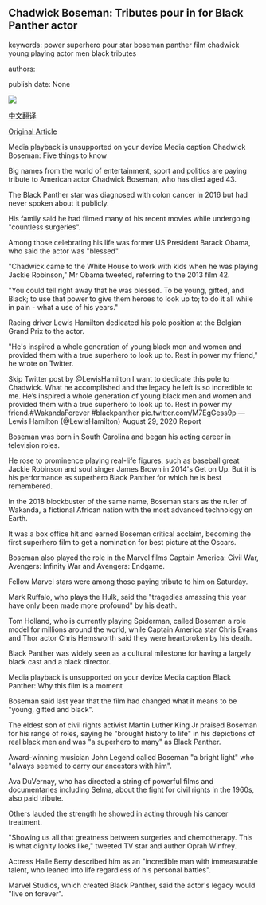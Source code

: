 ## Chadwick Boseman: Tributes pour in for Black Panther actor

keywords: power superhero pour star boseman panther film chadwick young playing actor men black tributes

authors: 

publish date: None

![](https://ichef.bbci.co.uk/images/ic/1024x576/p08q006q.jpg)

[中文翻译](Chadwick%20Boseman%3A%20Tributes%20pour%20in%20for%20Black%20Panther%20actor_zh.md)

[Original Article](https://www.bbc.com/news/world-us-canada-53934118)

Media playback is unsupported on your device Media caption Chadwick Boseman: Five things to know

Big names from the world of entertainment, sport and politics are paying tribute to American actor Chadwick Boseman, who has died aged 43.

The Black Panther star was diagnosed with colon cancer in 2016 but had never spoken about it publicly.

His family said he had filmed many of his recent movies while undergoing "countless surgeries".

Among those celebrating his life was former US President Barack Obama, who said the actor was "blessed".

"Chadwick came to the White House to work with kids when he was playing Jackie Robinson," Mr Obama tweeted, referring to the 2013 film 42.

"You could tell right away that he was blessed. To be young, gifted, and Black; to use that power to give them heroes to look up to; to do it all while in pain - what a use of his years."

Racing driver Lewis Hamilton dedicated his pole position at the Belgian Grand Prix to the actor.

"He's inspired a whole generation of young black men and women and provided them with a true superhero to look up to. Rest in power my friend," he wrote on Twitter.

Skip Twitter post by @LewisHamilton I want to dedicate this pole to Chadwick. What he accomplished and the legacy he left is so incredible to me. He’s inspired a whole generation of young black men and women and provided them with a true superhero to look up to. Rest in power my friend.\#WakandaForever \#blackpanther pic.twitter.com/M7EgGess9p — Lewis Hamilton (@LewisHamilton) August 29, 2020 Report

Boseman was born in South Carolina and began his acting career in television roles.

He rose to prominence playing real-life figures, such as baseball great Jackie Robinson and soul singer James Brown in 2014's Get on Up. But it is his performance as superhero Black Panther for which he is best remembered.

In the 2018 blockbuster of the same name, Boseman stars as the ruler of Wakanda, a fictional African nation with the most advanced technology on Earth.

It was a box office hit and earned Boseman critical acclaim, becoming the first superhero film to get a nomination for best picture at the Oscars.

Boseman also played the role in the Marvel films Captain America: Civil War, Avengers: Infinity War and Avengers: Endgame.

Fellow Marvel stars were among those paying tribute to him on Saturday.

Mark Ruffalo, who plays the Hulk, said the "tragedies amassing this year have only been made more profound" by his death.

Tom Holland, who is currently playing Spiderman, called Boseman a role model for millions around the world, while Captain America star Chris Evans and Thor actor Chris Hemsworth said they were heartbroken by his death.

Black Panther was widely seen as a cultural milestone for having a largely black cast and a black director.

Media playback is unsupported on your device Media caption Black Panther: Why this film is a moment

Boseman said last year that the film had changed what it means to be "young, gifted and black".

The eldest son of civil rights activist Martin Luther King Jr praised Boseman for his range of roles, saying he "brought history to life" in his depictions of real black men and was "a superhero to many" as Black Panther.

Award-winning musician John Legend called Boseman "a bright light" who "always seemed to carry our ancestors with him".

Ava DuVernay, who has directed a string of powerful films and documentaries including Selma, about the fight for civil rights in the 1960s, also paid tribute.

Others lauded the strength he showed in acting through his cancer treatment.

"Showing us all that greatness between surgeries and chemotherapy. This is what dignity looks like," tweeted TV star and author Oprah Winfrey.

Actress Halle Berry described him as an "incredible man with immeasurable talent, who leaned into life regardless of his personal battles".

Marvel Studios, which created Black Panther, said the actor's legacy would "live on forever".